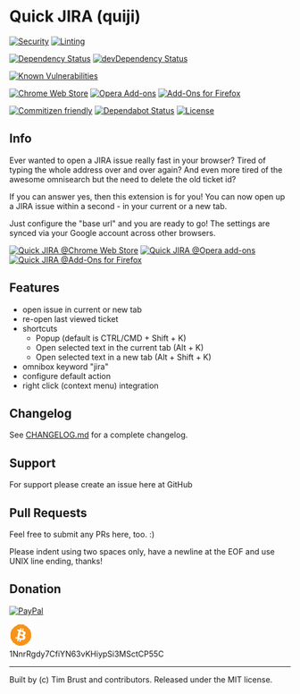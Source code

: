# Quick JIRA (quiji)

[![Security](https://github.com/timbru31/quickjira/workflows/Security/badge.svg)](https://github.com/timbru31/quickjira/actions?query=workflow%3ASecurity)
[![Linting](https://github.com/timbru31/quickjira/workflows/Linting/badge.svg)](https://github.com/timbru31/quickjira/actions?query=workflow%3ALinting)

[![Dependency Status](https://david-dm.org/timbru31/quickjira.svg)](https://david-dm.org/timbru31/quickjira)
[![devDependency Status](https://david-dm.org/timbru31/quickjira/dev-status.svg)](https://david-dm.org/timbru31/quickjira#info=devDependencies)

[![Known Vulnerabilities](https://snyk.io/test/github/timbru31/quickjira/badge.svg)](https://snyk.io/test/github/timbru31/quickjira)

[![Chrome Web Store](https://img.shields.io/chrome-web-store/v/acdnmaeifljongleeegkkfnfcopblokj.svg)](https://chrome.google.com/webstore/detail/quickjira/acdnmaeifljongleeegkkfnfcopblokj)
[![Opera Add-ons](https://img.shields.io/badge/Opera%20Add--ons-v0.11.0-orange.svg)](https://addons.opera.com/extensions/details/quick-jira)
[![Add-Ons for Firefox](https://img.shields.io/amo/v/quickjira.svg)](https://addons.mozilla.org/firefox/addon/quickjira/)

[![Commitizen friendly](https://img.shields.io/badge/commitizen-friendly-brightgreen.svg)](http://commitizen.github.io/cz-cli/)
[![Dependabot Status](https://api.dependabot.com/badges/status?host=github&repo=timbru31/quickjira)](https://dependabot.com)
[![License](https://img.shields.io/badge/License-MIT-blue.svg)](LICENSE.md)

## Info

Ever wanted to open a JIRA issue really fast in your browser?
Tired of typing the whole address over and over again?
And even more tired of the awesome omnisearch but the need to delete the old ticket id?

If you can answer yes, then this extension is for you!
You can now open up a JIRA issue within a second - in your current or a new tab.

Just configure the "base url" and you are ready to go!
The settings are synced via your Google account across other browsers.

[![Quick JIRA @Chrome Web Store](https://storage.googleapis.com/chrome-gcs-uploader.appspot.com/image/WlD8wC6g8khYWPJUsQceQkhXSlv1/tbyBjqi7Zu733AAKA5n4.png 'QuickJIRA @Chrome Web Store')](https://chrome.google.com/webstore/detail/quick-jira/acdnmaeifljongleeegkkfnfcopblokj)
[<img alt="Quick JIRA @Opera add-ons" src="https://dev.opera.com/extensions/branding-guidelines/addons_206x58_en@2x.png" height="58" width="206">](https://addons.opera.com/extensions/details/quick-jira)
[<img alt="Quick JIRA @Add-Ons for Firefox" src="https://addons.cdn.mozilla.net/static/img/addons-buttons/AMO-button_1.png" height="58">](https://addons.mozilla.org/firefox/addon/quickjira)

## Features

-   open issue in current or new tab
-   re-open last viewed ticket
-   shortcuts
    -   Popup (default is CTRL/CMD + Shift + K)
    -   Open selected text in the current tab (Alt + K)
    -   Open selected text in a new tab (Alt + Shift + K)
-   omnibox keyword "jira"
-   configure default action
-   right click (context menu) integration

## Changelog

See [CHANGELOG.md](CHANGELOG.md) for a complete changelog.

## Support

For support please create an issue here at GitHub

## Pull Requests

Feel free to submit any PRs here, too. :)

Please indent using two spaces only, have a newline at the EOF and use UNIX line ending, thanks!

## Donation

[![PayPal](https://www.paypalobjects.com/en_US/i/btn/btn_donateCC_LG.gif 'Donation via PayPal')](https://www.paypal.com/cgi-bin/webscr?cmd=_s-xclick&hosted_button_id=T9TEV7Q88B9M2)

![BitCoin](./images/bitcoin_logo.png 'Donation via BitCoins')  
1NnrRgdy7CfiYN63vKHiypSi3MSctCP55C

---

Built by (c) Tim Brust and contributors. Released under the MIT license.
